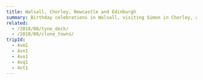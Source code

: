 ```yaml
---
title: Walsall, Chorley, Newcastle and Edinburgh
summary: Birthday celebrations in Walsall, visiting Simon in Chorley, a Great Exhibition in Newcastle and a return to the Edinburgh festivals.
related:
  - /2018/08/tyne_deck/
  - /2018/08/clone_towns/
tripId:
  - 4vm1
  - 4vn1
  - 4vo1
  - 4vq1
  - 4vt1
---
```

